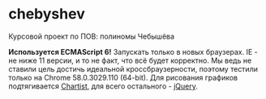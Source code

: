 # chebyshev
Курсовой проект по ПОВ: полиномы Чебышёва

**Используется ECMAScript 6!** Запускать только в новых браузерах. IE - не ниже 11 версии, и то не факт, что всё будет корректно. Мы ведь не ставили цель достичь идеальной кроссбраузерности, поэтому тестили только на Chrome 58.0.3029.110 (64-bit).
Для рисования графиков подтягивается [Chartist](http://gionkunz.github.io/chartist-js/index.html), для всего остального - [jQuery](https://jquery.com/).
